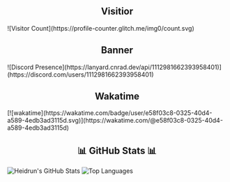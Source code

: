 <h2 align="center">Visitior</h2>
![Visitor Count](https://profile-counter.glitch.me/img0/count.svg)
<br />
<h2 align="center">Banner</h2>
![Discord Presence](https://lanyard.cnrad.dev/api/1112981662393958401)](https://discord.com/users/1112981662393958401)
<br />
<h2 align="center">Wakatime</h2>
[![wakatime](https://wakatime.com/badge/user/e58f03c8-0325-40d4-a589-4edb3ad3115d.svg)](https://wakatime.com/@e58f03c8-0325-40d4-a589-4edb3ad3115d)
<h2 align="center">📊 GitHub Stats 📊</h2>

![Heidrun's GitHub Stats](https://github-readme-stats.vercel.app/api?username=jhnlol&show_icons=true&theme=radical)
![Top Languages](https://github-readme-stats.vercel.app/api/top-langs/?username=jhnlol&show_icons=true&theme=radical)
